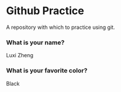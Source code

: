 # Github Practice

A repository with which to practice using git.

### What is your name?

Luxi Zheng


### What is your favorite color?

Black
